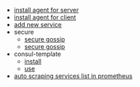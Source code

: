 * [install agent for server](install_server.md)
* [install agent for client](install_client.md)
* [add new service](add_service_on_agent.md)
* secure
  * [secure gossip](secure_gossip.md)
  * [secure gossip](secure_tcp.md)
* consul-template
  * [install](install_consul_template.md)
  * [use](use_consul_template.md)
* [auto scraping services list in prometheus](scraping_in_prometheus.md)